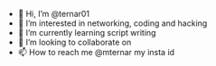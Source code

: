 - 👋 Hi, I’m @ternar01
- 👀 I’m interested in networking, coding and hacking
- 🌱 I’m currently learning script writing
- 💞️ I’m looking to collaborate on 
- 📫 How to reach me @mternar my insta id

<!---
ternar01/ternar01 is a ✨ special ✨ repository because its `README.md` (this file) appears on your GitHub profile.
You can click the Preview link to take a look at your changes.
--->
